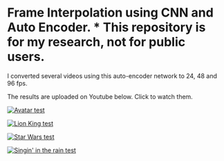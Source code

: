 # Frame Interpolation using CNN and Auto Encoder. * This repository is for my research, not for public users. 

I converted several videos using this auto-encoder network to 24, 48 and 96 fps.

The results are uploaded on Youtube below. Click to watch them.

[![Avatar test](https://i.ytimg.com/vi/MVgPcENaGs8/hqdefault.jpg?sqp=-oaymwE2CPYBEIoBSFXyq4qpAygIARUAAIhCGAFwAcABBvABAfgB_gmAAtAFigIMCAAQARhlIFAoOjAP&rs=AOn4CLAz2zFM9bAkbInXRnUK950Ls1KHTw)](https://www.youtube.com/watch?v=MVgPcENaGs8)

[![Lion King test](https://i.ytimg.com/vi/xrWlvtLTsfQ/hqdefault.jpg?sqp=-oaymwE2CPYBEIoBSFXyq4qpAygIARUAAIhCGAFwAcABBvABAfgB_gmAAtAFigIMCAAQARhyIGAoFzAP&rs=AOn4CLCKmmu8CGpv45A8Q--Ucu3-uqutaw)](https://youtu.be/xrWlvtLTsfQ)

[![Star Wars test](https://i.ytimg.com/vi/JBEJwDaJIKc/hqdefault.jpg?sqp=-oaymwE2CPYBEIoBSFXyq4qpAygIARUAAIhCGAFwAcABBvABAfgB_gmAAtAFigIMCAAQARhFIFoocjAP&rs=AOn4CLBbdsDv4CmBVB0NAg8FJLBHys6NFw)](https://youtu.be/JBEJwDaJIKc)

[![Singin' in the rain test](https://i.ytimg.com/vi/bFH9S5fdAZE/hqdefault.jpg?sqp=-oaymwE2CPYBEIoBSFXyq4qpAygIARUAAIhCGAFwAcABBvABAfgB_gmAAtAFigIMCAAQARhyIEsoRzAP&rs=AOn4CLCuLiGpPjnwtCsKC4lWP5gGso2x0w)](https://youtu.be/bFH9S5fdAZE)
